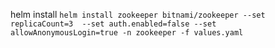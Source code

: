 helm install
```helm install zookeeper bitnami/zookeeper --set replicaCount=3  --set auth.enabled=false --set allowAnonymousLogin=true -n zookeeper -f values.yaml```